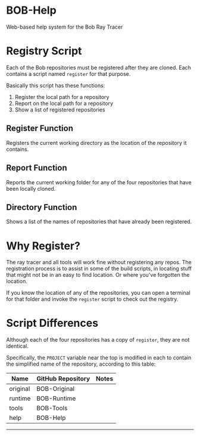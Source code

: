 
# BOB-Help

Web-based help system for the Bob Ray Tracer

# Registry Script

Each of the Bob repositories must be registered after they are cloned. Each
contains a script named `register` for that purpose.

Basically this script has these functions:

1. Register the local path for a repository
2. Report on the local path for a repository
3. Show a list of registered repositories

## Register Function

Registers the current working directory as the location of the repository
it contains.

## Report Function

Reports the current working folder for any of the four repositories that
have been locally cloned.

## Directory Function

Shows a list of the names of repositories that have already been registered.

# Why Register?

The ray tracer and all tools will work fine without registering any repos. The
registration process is to assist in some of the build scripts, in locating
stuff that might not be in an easy to find location. Or where you've forgotten
the location.

If you know the location of any of the repositories, you can open a terminal
for that folder and invoke the `register` script to check out the registry.

# Script Differences

Although each of the four repositories has a copy of `register`, they are
not identical.

Specifically, the `PROJECT` variable near the top is modified in each to
contain the simplified name of the repository, according to this table:

| Name | GitHub Repository | Notes |
|-|-|-|
| original | BOB-Original |
| runtime | BOB-Runtime |
| tools | BOB-Tools |
| help | BOB-Help |

---
